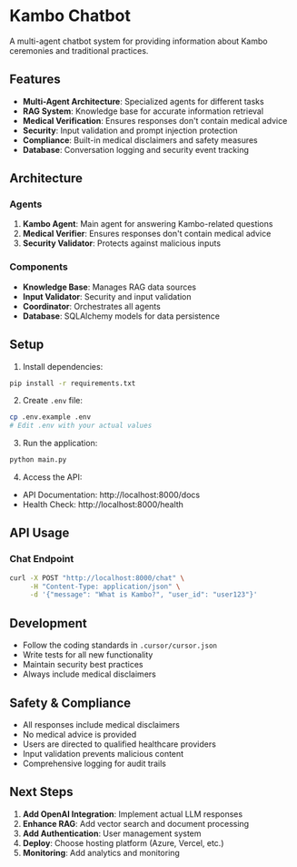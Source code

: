 # Kambo Chatbot

A multi-agent chatbot system for providing information about Kambo ceremonies and traditional practices.

## Features

- **Multi-Agent Architecture**: Specialized agents for different tasks
- **RAG System**: Knowledge base for accurate information retrieval
- **Medical Verification**: Ensures responses don't contain medical advice
- **Security**: Input validation and prompt injection protection
- **Compliance**: Built-in medical disclaimers and safety measures
- **Database**: Conversation logging and security event tracking

## Architecture

### Agents
1. **Kambo Agent**: Main agent for answering Kambo-related questions
2. **Medical Verifier**: Ensures responses don't contain medical advice
3. **Security Validator**: Protects against malicious inputs

### Components
- **Knowledge Base**: Manages RAG data sources
- **Input Validator**: Security and input validation
- **Coordinator**: Orchestrates all agents
- **Database**: SQLAlchemy models for data persistence

## Setup

1. Install dependencies:
```bash
pip install -r requirements.txt
```

2. Create `.env` file:
```bash
cp .env.example .env
# Edit .env with your actual values
```

3. Run the application:
```bash
python main.py
```

4. Access the API:
- API Documentation: http://localhost:8000/docs
- Health Check: http://localhost:8000/health

## API Usage

### Chat Endpoint
```bash
curl -X POST "http://localhost:8000/chat" \
     -H "Content-Type: application/json" \
     -d '{"message": "What is Kambo?", "user_id": "user123"}'
```

## Development

- Follow the coding standards in `.cursor/cursor.json`
- Write tests for all new functionality
- Maintain security best practices
- Always include medical disclaimers

## Safety & Compliance

- All responses include medical disclaimers
- No medical advice is provided
- Users are directed to qualified healthcare providers
- Input validation prevents malicious content
- Comprehensive logging for audit trails

## Next Steps

1. **Add OpenAI Integration**: Implement actual LLM responses
2. **Enhance RAG**: Add vector search and document processing
3. **Add Authentication**: User management system
4. **Deploy**: Choose hosting platform (Azure, Vercel, etc.)
5. **Monitoring**: Add analytics and monitoring 